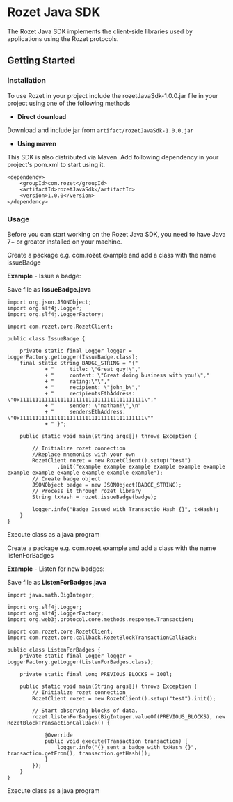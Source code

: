 # Rozet Java SDK

The Rozet Java SDK implements the client-side libraries used by
applications using the Rozet protocols. 

## Getting Started

### Installation

To use Rozet in your project include the rozetJavaSdk-1.0.0.jar file in your project using one of the following methods

* **Direct download**

Download and include jar from  ```artifact/rozetJavaSdk-1.0.0.jar```

* **Using maven**

This SDK is also distributed via Maven. Add following dependency in your project's pom.xml to start using it. 
 
```
<dependency>
	<groupId>com.rozet</groupId>
	<artifactId>rozetJavaSdk</artifactId>
	<version>1.0.0</version>
</dependency>
```

### Usage

Before you can start working on the Rozet Java SDK, you need to have Java 7+ 
or greater installed on your machine. 

Create a package e.g. com.rozet.example and add a class with the name issueBadge

**Example** - Issue a badge:

Save file as **IssueBadge.java**

```
import org.json.JSONObject;
import org.slf4j.Logger;
import org.slf4j.LoggerFactory;

import com.rozet.core.RozetClient;

public class IssueBadge {

	private static final Logger logger = LoggerFactory.getLogger(IssueBadge.class);
	final static String BADGE_STRING = "{"
			+ "		title: \"Great guy!\","
			+ "		content: \"Great doing business with you!\"," 
			+ "		rating:\"\","
			+ "		recipient: \"john_b\","
			+ "		recipientsEthAddress: \"0x1111111111111111111111111111111111111111\","
			+ "		sender: \"nathan!\",\n" 
			+ "		sendersEthAddress: \"0x1111111111111111111111111111111111111111\""
			+ "	}";

	public static void main(String args[]) throws Exception {

		// Initialize rozet connection
		//Replace mnemonics with your own
		RozetClient rozet = new RozetClient().setup("test")
				.init("example example example example example example example example example example example example");
		// Create badge object
		JSONObject badge = new JSONObject(BADGE_STRING);
		// Process it through rozet library
		String txHash = rozet.issueBadge(badge);

		logger.info("Badge Issued with Transactio Hash {}", txHash);
	}
}
```
Execute class as a java program

Create a package e.g. com.rozet.example and add a class with the name listenForBadges

**Example** - Listen for new badges:

Save file as **ListenForBadges.java**

```
import java.math.BigInteger;

import org.slf4j.Logger;
import org.slf4j.LoggerFactory;
import org.web3j.protocol.core.methods.response.Transaction;

import com.rozet.core.RozetClient;
import com.rozet.core.callback.RozetBlockTransactionCallBack;

public class ListenForBadges {
	private static final Logger logger = LoggerFactory.getLogger(ListenForBadges.class);
	
	private static final Long PREVIOUS_BLOCKS = 100l;

	public static void main(String args[]) throws Exception {
		// Initialize rozet connection
		RozetClient rozet = new RozetClient().setup("test").init();

		// Start observing blocks of data.
		rozet.listenForBadges(BigInteger.valueOf(PREVIOUS_BLOCKS), new RozetBlockTransactionCallBack() {

			@Override
			public void execute(Transaction transaction) {
				logger.info("{} sent a badge with txHash {}", transaction.getFrom(), transaction.getHash());
			}
		});
	}
}

```

Execute class as a java program
